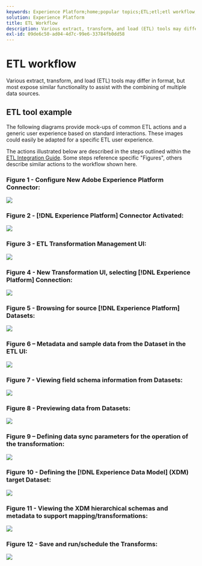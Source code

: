 ```yaml
---
keywords: Experience Platform;home;popular topics;ETL;etl;etl workflow;ETL workflow
solution: Experience Platform
title: ETL Workflow
description: Various extract, transform, and load (ETL) tools may differ in format, but most expose similar functionality to assist with the combining of multiple data sources.
exl-id: 09de6c50-ad04-4d7c-99e6-33784fb0dd58
---
```

# ETL workflow

Various extract, transform, and load (ETL) tools may differ in format, but most expose similar functionality to assist with the combining of multiple data sources.

## ETL tool example

The following diagrams provide mock-ups of common ETL actions and a generic user experience based on standard interactions. These images could easily be adapted for a specific ETL user experience. 
 
The actions illustrated below are described in the steps outlined within the [ETL Integration Guide](home.md). Some steps reference specific "Figures", others describe similar actions to the workflow shown here.

### Figure 1 - Configure New Adobe Experience Platform Connector:

![](images/image2.png)

### Figure 2 - [!DNL Experience Platform] Connector Activated:

![](images/image3.png)

### Figure 3 - ETL Transformation Management UI:

![](images/image4.png)

### Figure 4 - New Transformation UI, selecting [!DNL Experience Platform] Connection:

![](images/image5.png)

### Figure 5 - Browsing for source [!DNL Experience Platform] Datasets:

![](images/image6.png)

### Figure 6 – Metadata and sample data from the Dataset in the ETL UI:

![](images/image7.png)

### Figure 7 - Viewing field schema information from Datasets:

![](images/image8.png)

### Figure 8 - Previewing data from Datasets:

![](images/image9.png)

### Figure 9 – Defining data sync parameters for the operation of the transformation:

![](images/image10.png)

### Figure 10 - Defining the [!DNL Experience Data Model] (XDM) target Dataset:

![](images/image11.png)

### Figure 11 - Viewing the XDM hierarchical schemas and metadata to support mapping/transformations:

![](images/image12.png)

### Figure 12 - Save and run/schedule the Transforms:

![](images/image13.png)
